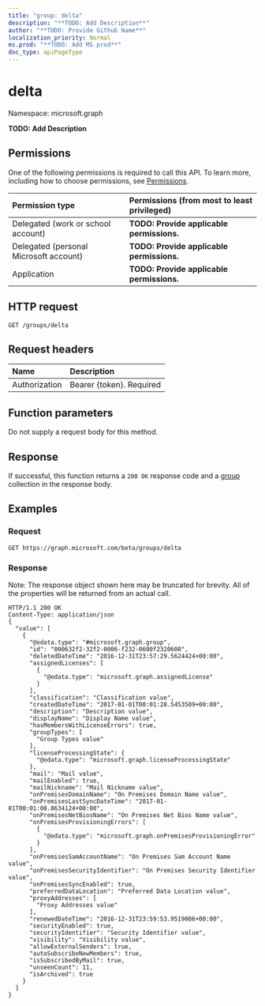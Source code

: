 ```yaml
---
title: "group: delta"
description: "**TODO: Add Description**"
author: "**TODO: Provide Github Name**"
localization_priority: Normal
ms.prod: "**TODO: Add MS prod**"
doc_type: apiPageType
---
```


# delta

Namespace: microsoft.graph

**TODO: Add Description**

## Permissions
One of the following permissions is required to call this API. To learn more, including how to choose permissions, see [Permissions](/concepts/permissions-reference.md).

|Permission type|Permissions (from most to least privileged)|
|:---|:---|
|Delegated (work or school account)|**TODO: Provide applicable permissions.**|
|Delegated (personal Microsoft account)|**TODO: Provide applicable permissions.**|
|Application|**TODO: Provide applicable permissions.**|

## HTTP request
<!-- {
  "blockType": "ignored"
}
-->
``` http
GET /groups/delta
```

## Request headers
|Name|Description|
|:---|:---|
|Authorization|Bearer {token}. Required|

## Function parameters
Do not supply a request body for this method.

## Response
If successful, this function returns a `200 OK` response code and a [group](../resources/group.md) collection in the response body.

## Examples

### Request
<!-- {
  "blockType": "request",
  "name": "group_delta"
}
-->
``` http
GET https://graph.microsoft.com/beta/groups/delta
```

### Response
Note: The response object shown here may be truncated for brevity. All of the properties will be returned from an actual call.
<!-- {
  "blockType": "response",
  "truncated": true,
  "@odata.type": "collection(microsoft.graph.group)"
}
-->
``` http
HTTP/1.1 200 OK
Content-Type: application/json
{
  "value": [
    {
      "@odata.type": "#microsoft.graph.group",
      "id": "000632f2-32f2-0006-f232-0600f2320600",
      "deletedDateTime": "2016-12-31T23:57:29.5624424+00:00",
      "assignedLicenses": [
        {
          "@odata.type": "microsoft.graph.assignedLicense"
        }
      ],
      "classification": "Classification value",
      "createdDateTime": "2017-01-01T00:01:28.5453509+00:00",
      "description": "Description value",
      "displayName": "Display Name value",
      "hasMembersWithLicenseErrors": true,
      "groupTypes": [
        "Group Types value"
      ],
      "licenseProcessingState": {
        "@odata.type": "microsoft.graph.licenseProcessingState"
      },
      "mail": "Mail value",
      "mailEnabled": true,
      "mailNickname": "Mail Nickname value",
      "onPremisesDomainName": "On Premises Domain Name value",
      "onPremisesLastSyncDateTime": "2017-01-01T00:01:08.8634124+00:00",
      "onPremisesNetBiosName": "On Premises Net Bios Name value",
      "onPremisesProvisioningErrors": [
        {
          "@odata.type": "microsoft.graph.onPremisesProvisioningError"
        }
      ],
      "onPremisesSamAccountName": "On Premises Sam Account Name value",
      "onPremisesSecurityIdentifier": "On Premises Security Identifier value",
      "onPremisesSyncEnabled": true,
      "preferredDataLocation": "Preferred Data Location value",
      "proxyAddresses": [
        "Proxy Addresses value"
      ],
      "renewedDateTime": "2016-12-31T23:59:53.9519086+00:00",
      "securityEnabled": true,
      "securityIdentifier": "Security Identifier value",
      "visibility": "Visibility value",
      "allowExternalSenders": true,
      "autoSubscribeNewMembers": true,
      "isSubscribedByMail": true,
      "unseenCount": 11,
      "isArchived": true
    }
  ]
}
```

